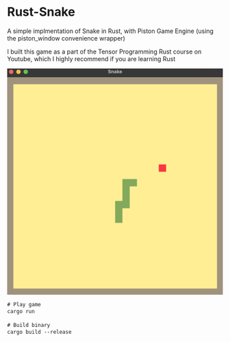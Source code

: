 # Rust-Snake

A simple implmentation of Snake in Rust, with Piston Game Engine (using the piston_window convenience wrapper)

I built this game as a part of the Tensor Programming Rust course on Youtube, which I highly recommend if you are learning Rust

<img align="center" src="assets/images/Snake.png" alt="Screenshot">

```
# Play game
cargo run

# Build binary
cargo build --release
```
